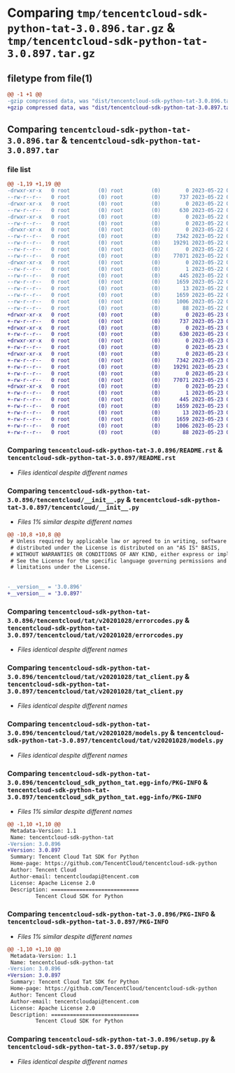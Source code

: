 # Comparing `tmp/tencentcloud-sdk-python-tat-3.0.896.tar.gz` & `tmp/tencentcloud-sdk-python-tat-3.0.897.tar.gz`

## filetype from file(1)

```diff
@@ -1 +1 @@
-gzip compressed data, was "dist/tencentcloud-sdk-python-tat-3.0.896.tar", last modified: Mon May 22 00:32:13 2023, max compression
+gzip compressed data, was "dist/tencentcloud-sdk-python-tat-3.0.897.tar", last modified: Tue May 23 02:31:17 2023, max compression
```

## Comparing `tencentcloud-sdk-python-tat-3.0.896.tar` & `tencentcloud-sdk-python-tat-3.0.897.tar`

### file list

```diff
@@ -1,19 +1,19 @@
-drwxr-xr-x   0 root         (0) root         (0)        0 2023-05-22 00:32:13.000000 tencentcloud-sdk-python-tat-3.0.896/
--rw-r--r--   0 root         (0) root         (0)      737 2023-05-22 00:32:13.000000 tencentcloud-sdk-python-tat-3.0.896/README.rst
-drwxr-xr-x   0 root         (0) root         (0)        0 2023-05-22 00:32:13.000000 tencentcloud-sdk-python-tat-3.0.896/tencentcloud/
--rw-r--r--   0 root         (0) root         (0)      630 2023-05-22 00:32:13.000000 tencentcloud-sdk-python-tat-3.0.896/tencentcloud/__init__.py
-drwxr-xr-x   0 root         (0) root         (0)        0 2023-05-22 00:32:13.000000 tencentcloud-sdk-python-tat-3.0.896/tencentcloud/tat/
--rw-r--r--   0 root         (0) root         (0)        0 2023-05-22 00:32:13.000000 tencentcloud-sdk-python-tat-3.0.896/tencentcloud/tat/__init__.py
-drwxr-xr-x   0 root         (0) root         (0)        0 2023-05-22 00:32:13.000000 tencentcloud-sdk-python-tat-3.0.896/tencentcloud/tat/v20201028/
--rw-r--r--   0 root         (0) root         (0)     7342 2023-05-22 00:32:13.000000 tencentcloud-sdk-python-tat-3.0.896/tencentcloud/tat/v20201028/errorcodes.py
--rw-r--r--   0 root         (0) root         (0)    19291 2023-05-22 00:32:13.000000 tencentcloud-sdk-python-tat-3.0.896/tencentcloud/tat/v20201028/tat_client.py
--rw-r--r--   0 root         (0) root         (0)        0 2023-05-22 00:32:13.000000 tencentcloud-sdk-python-tat-3.0.896/tencentcloud/tat/v20201028/__init__.py
--rw-r--r--   0 root         (0) root         (0)    77071 2023-05-22 00:32:13.000000 tencentcloud-sdk-python-tat-3.0.896/tencentcloud/tat/v20201028/models.py
-drwxr-xr-x   0 root         (0) root         (0)        0 2023-05-22 00:32:13.000000 tencentcloud-sdk-python-tat-3.0.896/tencentcloud_sdk_python_tat.egg-info/
--rw-r--r--   0 root         (0) root         (0)        1 2023-05-22 00:32:13.000000 tencentcloud-sdk-python-tat-3.0.896/tencentcloud_sdk_python_tat.egg-info/dependency_links.txt
--rw-r--r--   0 root         (0) root         (0)      445 2023-05-22 00:32:13.000000 tencentcloud-sdk-python-tat-3.0.896/tencentcloud_sdk_python_tat.egg-info/SOURCES.txt
--rw-r--r--   0 root         (0) root         (0)     1659 2023-05-22 00:32:13.000000 tencentcloud-sdk-python-tat-3.0.896/tencentcloud_sdk_python_tat.egg-info/PKG-INFO
--rw-r--r--   0 root         (0) root         (0)       13 2023-05-22 00:32:13.000000 tencentcloud-sdk-python-tat-3.0.896/tencentcloud_sdk_python_tat.egg-info/top_level.txt
--rw-r--r--   0 root         (0) root         (0)     1659 2023-05-22 00:32:13.000000 tencentcloud-sdk-python-tat-3.0.896/PKG-INFO
--rw-r--r--   0 root         (0) root         (0)     1006 2023-05-22 00:32:13.000000 tencentcloud-sdk-python-tat-3.0.896/setup.py
--rw-r--r--   0 root         (0) root         (0)       88 2023-05-22 00:32:13.000000 tencentcloud-sdk-python-tat-3.0.896/setup.cfg
+drwxr-xr-x   0 root         (0) root         (0)        0 2023-05-23 02:31:17.000000 tencentcloud-sdk-python-tat-3.0.897/
+-rw-r--r--   0 root         (0) root         (0)      737 2023-05-23 02:31:17.000000 tencentcloud-sdk-python-tat-3.0.897/README.rst
+drwxr-xr-x   0 root         (0) root         (0)        0 2023-05-23 02:31:17.000000 tencentcloud-sdk-python-tat-3.0.897/tencentcloud/
+-rw-r--r--   0 root         (0) root         (0)      630 2023-05-23 02:31:17.000000 tencentcloud-sdk-python-tat-3.0.897/tencentcloud/__init__.py
+drwxr-xr-x   0 root         (0) root         (0)        0 2023-05-23 02:31:17.000000 tencentcloud-sdk-python-tat-3.0.897/tencentcloud/tat/
+-rw-r--r--   0 root         (0) root         (0)        0 2023-05-23 02:31:17.000000 tencentcloud-sdk-python-tat-3.0.897/tencentcloud/tat/__init__.py
+drwxr-xr-x   0 root         (0) root         (0)        0 2023-05-23 02:31:17.000000 tencentcloud-sdk-python-tat-3.0.897/tencentcloud/tat/v20201028/
+-rw-r--r--   0 root         (0) root         (0)     7342 2023-05-23 02:31:17.000000 tencentcloud-sdk-python-tat-3.0.897/tencentcloud/tat/v20201028/errorcodes.py
+-rw-r--r--   0 root         (0) root         (0)    19291 2023-05-23 02:31:17.000000 tencentcloud-sdk-python-tat-3.0.897/tencentcloud/tat/v20201028/tat_client.py
+-rw-r--r--   0 root         (0) root         (0)        0 2023-05-23 02:31:17.000000 tencentcloud-sdk-python-tat-3.0.897/tencentcloud/tat/v20201028/__init__.py
+-rw-r--r--   0 root         (0) root         (0)    77071 2023-05-23 02:31:17.000000 tencentcloud-sdk-python-tat-3.0.897/tencentcloud/tat/v20201028/models.py
+drwxr-xr-x   0 root         (0) root         (0)        0 2023-05-23 02:31:17.000000 tencentcloud-sdk-python-tat-3.0.897/tencentcloud_sdk_python_tat.egg-info/
+-rw-r--r--   0 root         (0) root         (0)        1 2023-05-23 02:31:17.000000 tencentcloud-sdk-python-tat-3.0.897/tencentcloud_sdk_python_tat.egg-info/dependency_links.txt
+-rw-r--r--   0 root         (0) root         (0)      445 2023-05-23 02:31:17.000000 tencentcloud-sdk-python-tat-3.0.897/tencentcloud_sdk_python_tat.egg-info/SOURCES.txt
+-rw-r--r--   0 root         (0) root         (0)     1659 2023-05-23 02:31:17.000000 tencentcloud-sdk-python-tat-3.0.897/tencentcloud_sdk_python_tat.egg-info/PKG-INFO
+-rw-r--r--   0 root         (0) root         (0)       13 2023-05-23 02:31:17.000000 tencentcloud-sdk-python-tat-3.0.897/tencentcloud_sdk_python_tat.egg-info/top_level.txt
+-rw-r--r--   0 root         (0) root         (0)     1659 2023-05-23 02:31:17.000000 tencentcloud-sdk-python-tat-3.0.897/PKG-INFO
+-rw-r--r--   0 root         (0) root         (0)     1006 2023-05-23 02:31:17.000000 tencentcloud-sdk-python-tat-3.0.897/setup.py
+-rw-r--r--   0 root         (0) root         (0)       88 2023-05-23 02:31:17.000000 tencentcloud-sdk-python-tat-3.0.897/setup.cfg
```

### Comparing `tencentcloud-sdk-python-tat-3.0.896/README.rst` & `tencentcloud-sdk-python-tat-3.0.897/README.rst`

 * *Files identical despite different names*

### Comparing `tencentcloud-sdk-python-tat-3.0.896/tencentcloud/__init__.py` & `tencentcloud-sdk-python-tat-3.0.897/tencentcloud/__init__.py`

 * *Files 1% similar despite different names*

```diff
@@ -10,8 +10,8 @@
 # Unless required by applicable law or agreed to in writing, software
 # distributed under the License is distributed on an "AS IS" BASIS,
 # WITHOUT WARRANTIES OR CONDITIONS OF ANY KIND, either express or implied.
 # See the License for the specific language governing permissions and
 # limitations under the License.
 
 
-__version__ = '3.0.896'
+__version__ = '3.0.897'
```

### Comparing `tencentcloud-sdk-python-tat-3.0.896/tencentcloud/tat/v20201028/errorcodes.py` & `tencentcloud-sdk-python-tat-3.0.897/tencentcloud/tat/v20201028/errorcodes.py`

 * *Files identical despite different names*

### Comparing `tencentcloud-sdk-python-tat-3.0.896/tencentcloud/tat/v20201028/tat_client.py` & `tencentcloud-sdk-python-tat-3.0.897/tencentcloud/tat/v20201028/tat_client.py`

 * *Files identical despite different names*

### Comparing `tencentcloud-sdk-python-tat-3.0.896/tencentcloud/tat/v20201028/models.py` & `tencentcloud-sdk-python-tat-3.0.897/tencentcloud/tat/v20201028/models.py`

 * *Files identical despite different names*

### Comparing `tencentcloud-sdk-python-tat-3.0.896/tencentcloud_sdk_python_tat.egg-info/PKG-INFO` & `tencentcloud-sdk-python-tat-3.0.897/tencentcloud_sdk_python_tat.egg-info/PKG-INFO`

 * *Files 1% similar despite different names*

```diff
@@ -1,10 +1,10 @@
 Metadata-Version: 1.1
 Name: tencentcloud-sdk-python-tat
-Version: 3.0.896
+Version: 3.0.897
 Summary: Tencent Cloud Tat SDK for Python
 Home-page: https://github.com/TencentCloud/tencentcloud-sdk-python
 Author: Tencent Cloud
 Author-email: tencentcloudapi@tencent.com
 License: Apache License 2.0
 Description: ============================
         Tencent Cloud SDK for Python
```

### Comparing `tencentcloud-sdk-python-tat-3.0.896/PKG-INFO` & `tencentcloud-sdk-python-tat-3.0.897/PKG-INFO`

 * *Files 1% similar despite different names*

```diff
@@ -1,10 +1,10 @@
 Metadata-Version: 1.1
 Name: tencentcloud-sdk-python-tat
-Version: 3.0.896
+Version: 3.0.897
 Summary: Tencent Cloud Tat SDK for Python
 Home-page: https://github.com/TencentCloud/tencentcloud-sdk-python
 Author: Tencent Cloud
 Author-email: tencentcloudapi@tencent.com
 License: Apache License 2.0
 Description: ============================
         Tencent Cloud SDK for Python
```

### Comparing `tencentcloud-sdk-python-tat-3.0.896/setup.py` & `tencentcloud-sdk-python-tat-3.0.897/setup.py`

 * *Files identical despite different names*

